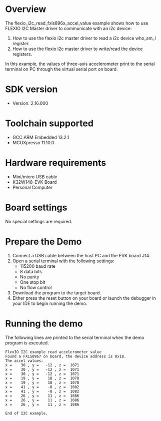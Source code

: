 Overview
========
The flexio_i2c_read_fxls896x_accel_value example shows how to use FLEXIO I2C Master driver to communicate with an i2c device:

 1. How to use the flexio i2c master driver to read a i2c device who_am_I register.
 2. How to use the flexio i2c master driver to write/read the device registers.

In this example, the values of three-axis accelerometer print to the serial terminal on PC through
the virtual serial port on board.

SDK version
===========
- Version: 2.16.000

Toolchain supported
===================
- GCC ARM Embedded  13.2.1
- MCUXpresso  11.10.0

Hardware requirements
=====================
- Mini/micro USB cable
- K32W148-EVK Board
- Personal Computer

Board settings
==============
No special settings are required.

Prepare the Demo
================
1.  Connect a USB cable between the host PC and the EVK board J14.
2.  Open a serial terminal with the following settings:
    - 115200 baud rate
    - 8 data bits
    - No parity
    - One stop bit
    - No flow control
3.  Download the program to the target board.
4.  Either press the reset button on your board or launch the debugger in your IDE to begin running the demo.

Running the demo
================
The following lines are printed to the serial terminal when the demo program is executed.
~~~~~~~~~~~~~~~~~~~~~~~~~~~~~~~~~~~
FlexIO I2C example read accelerometer value
Found a FXLS8967 on board, the device address is 0x18.
The accel values:
x =    30 , y =   -12 , z =  1071
x =    30 , y =   -12 , z =  1071
x =    30 , y =   -12 , z =  1071
x =    19 , y =    18 , z =  1078
x =    19 , y =    18 , z =  1078
x =    41 , y =    -8 , z =  1082
x =    41 , y =    -8 , z =  1082
x =    26 , y =    11 , z =  1086
x =    26 , y =    11 , z =  1086
x =    26 , y =    11 , z =  1086

End of I2C example.
~~~~~~~~~~~~~~~~~~~~~~~~~~~~~~~~~~~
